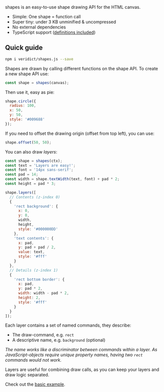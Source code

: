 shapes is an easy-to-use shape drawing API for the HTML canvas.

- Simple: One shape = function call
- Super tiny: under 3 KB unminified & uncompressed
- No external dependencies
- TypeScript support ([definitions included](src/shapes.d.ts))

## Quick guide

```bash
npm i veridict/shapes.js --save
```

Shapes are drawn by calling different functions on the shape API. To create a new shape API use:

```js
const shape = shapes(canvas);
```

Then use it, easy as pie:

```js
shape.circle({
  radius: 100,
  x: 50,
  y: 50,
  style: '#009688'
});
```

If you need to offset the drawing origin (offset from top left), you can use:

```js
shape.offset(50, 50);
```

You can also draw _layers_:

```js
const shape = shapes(ctx);
const text = 'Layers are easy!';
const font = '14px sans-serif';
const pad = 14;
const width = shape.textWidth(text, font) + pad * 2;
const height = pad * 3;

shape.layers([
  // Contents (z-index 0)
  {
    'rect background': {
      x: 0,
      y: 0,
      width,
      height,
      style: '#000000DD'
    },
    'text contents': {
      x: pad,
      y: pad + pad / 2,
      value: text,
      style: '#fff'
    }
  },
  // Details (z-index 1)
  {
    'rect bottom border': {
      x: pad,
      y: pad * 2,
      width: width - pad * 2,
      height: 2,
      style: '#fff'
    }
  }
]);
```

Each layer contains a set of named commands, they describe:

- The draw-command, e.g. `rect`
- A descriptive name, e.g. `background` (optional)

_The name works like a discriminator between commands within a layer. As JavaScript-objects require unique property names, having two `rect` commands would not work._

Layers are useful for combining draw calls, as you can keep your layers and draw logic separated.

Check out the [basic example](examples/index.html).
